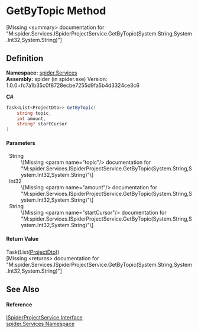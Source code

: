 # GetByTopic Method


\[Missing &lt;summary&gt; documentation for "M:spider.Services.ISpiderProjectService.GetByTopic(System.String,System.Int32,System.String)"\]



## Definition
**Namespace:** <a href="c6df77e0-28de-d4ed-9b46-1241a40828db">spider.Services</a>  
**Assembly:** spider (in spider.exe) Version: 1.0.0+fc7a1b35c0f8728ecbe7255d9fa5b4d3324ce3c6

**C#**
``` C#
Task<List<ProjectDto>> GetByTopic(
	string topic,
	int amount,
	string? startCursor
)
```



#### Parameters
<dl><dt>  String</dt><dd>\[Missing &lt;param name="topic"/&gt; documentation for "M:spider.Services.ISpiderProjectService.GetByTopic(System.String,System.Int32,System.String)"\]</dd><dt>  Int32</dt><dd>\[Missing &lt;param name="amount"/&gt; documentation for "M:spider.Services.ISpiderProjectService.GetByTopic(System.String,System.Int32,System.String)"\]</dd><dt>  String</dt><dd>\[Missing &lt;param name="startCursor"/&gt; documentation for "M:spider.Services.ISpiderProjectService.GetByTopic(System.String,System.Int32,System.String)"\]</dd></dl>

#### Return Value
Task(List(<a href="7153ffa9-75d9-d756-b8b0-dace1841bf5b">ProjectDto</a>))  
\[Missing &lt;returns&gt; documentation for "M:spider.Services.ISpiderProjectService.GetByTopic(System.String,System.Int32,System.String)"\]

## See Also


#### Reference
<a href="3bbaf1f1-eb83-5d9a-4724-94a7825b039d">ISpiderProjectService Interface</a>  
<a href="c6df77e0-28de-d4ed-9b46-1241a40828db">spider.Services Namespace</a>  

